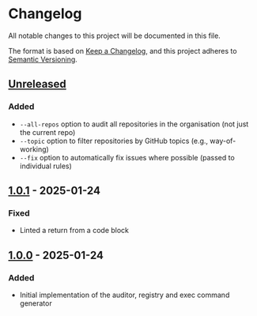 # Changelog

All notable changes to this project will be documented in this file.

The format is based on [Keep a Changelog](https://keepachangelog.com/en/1.0.0/),
and this project adheres to [Semantic Versioning](https://semver.org/spec/v2.0.0.html).

## [Unreleased]

### Added

- `--all-repos` option to audit all repositories in the organisation (not just the current repo)
- `--topic` option to filter repositories by GitHub topics (e.g., way-of-working)
- `--fix` option to automatically fix issues where possible (passed to individual rules)

## [1.0.1] - 2025-01-24

### Fixed

- Linted a return from a code block

## [1.0.0] - 2025-01-24

### Added

- Initial implementation of the auditor, registry and exec command generator

[unreleased]: https://github.com/HealthDataInsight/way_of_working-audit-github/compare/v1.0.1...HEAD
[1.0.1]: https://github.com/HealthDataInsight/way_of_working-audit-github/compare/v1.0.0...v1.0.1
[1.0.0]: https://github.com/HealthDataInsight/way_of_working-audit-github/releases/tag/v1.0.0
